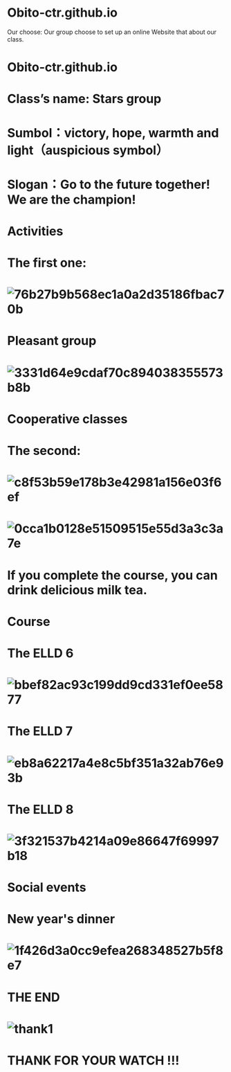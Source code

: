 # Obito-ctr.github.io
Our choose: Our group choose to set up an online Website that about our class.
# Obito-ctr.github.io
# Class’s name: Stars group  
# Sumbol：victory, hope, warmth and light（auspicious symbol） 
# Slogan：Go to the future together! We are the champion!
# Activities
# The first one:
# ![76b27b9b568ec1a0a2d35186fbac70b](https://user-images.githubusercontent.com/120447911/207269749-adc89ce4-695b-4061-b704-785750cbd78f.jpg)
# Pleasant group
# ![3331d64e9cdaf70c894038355573b8b](https://user-images.githubusercontent.com/120447911/207273921-412b0929-0c14-4be5-ab1d-b243e4f1c03c.png)
# Cooperative classes
# The second:
# ![c8f53b59e178b3e42981a156e03f6ef](https://user-images.githubusercontent.com/120447911/207276020-13a6a4dd-d7d6-4555-a74d-e27c67560734.jpg)
# ![0cca1b0128e51509515e55d3a3c3a7e](https://user-images.githubusercontent.com/120447911/207276019-4827fb1c-a0c2-4f33-b452-b55928a9c25d.jpg)
# If you complete the course, you can drink delicious milk tea.
# Course
# The ELLD 6
# ![bbef82ac93c199dd9cd331ef0ee5877](https://user-images.githubusercontent.com/120447911/207276724-1e11ca64-819f-48bd-8ed9-efefd8487827.png)
# The ELLD 7
# ![eb8a62217a4e8c5bf351a32ab76e93b](https://user-images.githubusercontent.com/120447911/207277515-7e77155e-2fd3-4163-9ecf-463912a1064a.png)
# The ELLD 8
# ![3f321537b4214a09e86647f69997b18](https://user-images.githubusercontent.com/120447911/207277441-edb8f4ee-0aee-4648-8ba9-2bb3a8906550.png)
# Social events
# New year's dinner
# ![1f426d3a0cc9efea268348527b5f8e7](https://user-images.githubusercontent.com/120447911/207279070-400a4020-b26e-4d88-808f-ff28512de187.jpg)
# THE END
# ![thank1](https://user-images.githubusercontent.com/120447911/207279114-d9cb6e77-1a43-4446-ae41-189b182a4d00.jpg)
# THANK FOR YOUR WATCH !!!
